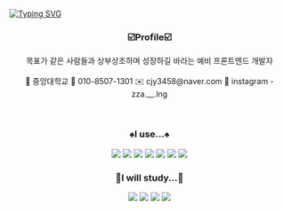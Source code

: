 [![Typing SVG](https://readme-typing-svg.herokuapp.com?font=Rubik+Iso&size=30&duration=4500&background=000000&center=true&color=cfcfcf&width=1000&lines=%F0%9F%A6%81_Welcome_JY's_README_%F0%9F%A6%81+)](https://git.io/typing-svg)

### <p align="center">☑️Profile☑️</p>
 
<p align="center">
목표가 같은 사람들과 상부상조하며 성장하길 바라는 예비 프론트엔드 개발자
<br>
<br>
🌃 중앙대학교
📠 010-8507-1301
✉️ cjy3458@naver.com
📸 instagram - zza.__.lng
</p>

<br>

### <p align="center">♠️I use...♠️</p>

<p align="center">
   <img src="https://img.shields.io/badge/html5-000000?style=for-the-badge&logo=html5&logoColor=white"> 
   <img src="https://img.shields.io/badge/javascript-000000?style=for-the-badge&logo=javascript&logoColor=white">
   <img src="https://img.shields.io/badge/css3-000000?style=for-the-badge&logo=css3&logoColor=white"> 
   <img src="https://img.shields.io/badge/python-000000?style=for-the-badge&logo=python&logoColor=white">
   <img src="https://img.shields.io/badge/notion-000000?style=for-the-badge&logo=notion&logoColor=white">
   <img src="https://img.shields.io/badge/discord-000000?style=for-the-badge&logo=discord&logoColor=white">
   <img src="https://img.shields.io/badge/visualstudiocode-000000?style=for-the-badge&logo=visualstudiocode&logoColor=white">   
</div>

### <p align="center">🖤I will study...🖤</p>

<p align="center">
   <img src="https://img.shields.io/badge/react-000000?style=for-the-badge&logo=react&logoColor=white"> 
   <img src="https://img.shields.io/badge/serverless-000000?style=for-the-badge&logo=serverless&logoColor=white">
   <img src="https://img.shields.io/badge/typescript-000000?style=for-the-badge&logo=typescript&logoColor=white"> 
   <img src="https://img.shields.io/badge/next.js-000000?style=for-the-badge&logo=next.js&logoColor=white">  
</div>